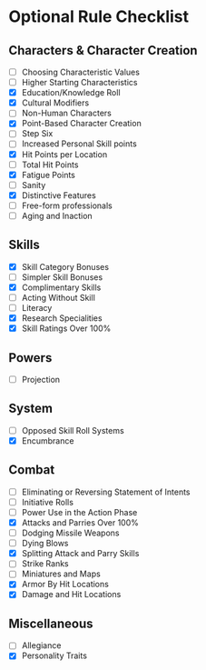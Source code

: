 # Optional Rule Checklist

## Characters & Character Creation

- [ ] Choosing Characteristic Values
- [ ] Higher Starting Characteristics
- [x] Education/Knowledge Roll
- [x] Cultural Modifiers
- [ ] Non-Human Characters
- [x] Point-Based Character Creation
- [ ] Step Six
- [ ] Increased Personal Skill points
- [x] Hit Points per Location
- [ ] Total Hit Points
- [x] Fatigue Points
- [ ] Sanity
- [x] Distinctive Features
- [ ] Free-form professionals
- [ ] Aging and Inaction

## Skills

- [x] Skill Category Bonuses
- [ ] Simpler Skill Bonuses
- [x] Complimentary Skills
- [ ] Acting Without Skill
- [ ] Literacy
- [x] Research Specialities
- [x] Skill Ratings Over 100%

## Powers

- [ ] Projection

## System

- [ ] Opposed Skill Roll Systems
- [x] Encumbrance

## Combat

- [ ] Eliminating or Reversing Statement of Intents
- [ ] Initiative Rolls
- [ ] Power Use in the Action Phase
- [x] Attacks and Parries Over 100%
- [ ] Dodging Missile Weapons
- [ ] Dying Blows
- [x] Splitting Attack and Parry Skills
- [ ] Strike Ranks
- [ ] Miniatures and Maps
- [x] Armor By Hit Locations
- [x] Damage and Hit Locations

## Miscellaneous

- [ ] Allegiance
- [x] Personality Traits

